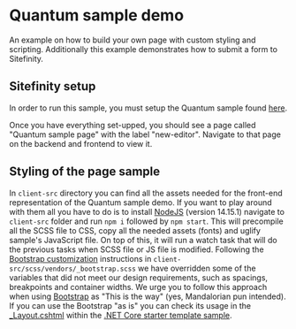 # Quantum sample demo
An example on how to build your own page with custom styling and scripting. Additionally this example demonstrates how to submit a form to Sitefinity.

## Sitefinity setup

In order to run this sample, you must setup the Quantum sample found [here](https://github.com/Sitefinity/Telerik.Sitefinity.Samples.Quantum/#net-core-renderer-setup).

Once you have everything set-upped, you should see a page called "Quantum sample page" with the label "new-editor". Navigate to that page
on the backend and frontend to view it.

## Styling of the page sample
In `client-src` directory you can find all the assets needed for the front-end representation of the Quantum sample demo. If you want to play around with them all you have to do is to install [NodeJS](https://nodejs.org/) (version 14.15.1) navigate to `client-src` folder and run `npm i` followed by `npm start`. This will precompile all the SCSS file to CSS, copy all the needed assets (fonts) and uglify sample's JavaScript file. On top of this, it will run a watch task that will do the previous tasks when SCSS file or JS file is modified.
Following the [Bootstrap customization](https://getbootstrap.com/docs/5.0/customize/overview/) instructions in `client-src/scss/vendors/_bootstrap.scss` we have overridden some of the variables that did not meet our design requirements, such as spacings, breakpoints and container widths. We urge you to follow this approach when using [Bootstrap](https://getbootstrap.com/) as "This is the way" (yes, Mandalorian pun intended). If you can use the Bootstrap "as is" you can check its usage in the [_Layout.cshtml](https://github.com/Sitefinity/sitefinity-aspnetcore-mvc-samples/blob/gebov/samples-for-13.2/src/starter-template/Views/Shared/_Layout.cshtml#L14) within the [.NET Core starter template sample](https://github.com/Sitefinity/sitefinity-aspnetcore-mvc-samples/tree/gebov/samples-for-13.2/src/starter-template).